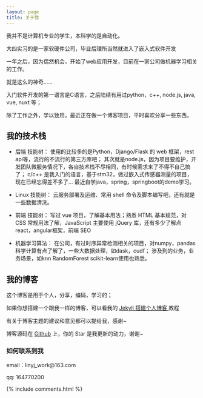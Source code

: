 ```yaml
---
layout: page
title: 关于我 
---
```


我并不是计算机专业的学生，本科学的是自动化。

大四实习的是一家软硬件公司，毕业后理所当然就进入了嵌入式软件开发

一年之后，因为偶然机会，开始了web应用开发，目前在一家公司做机器学习相关的工作。

就是这么的神奇......

入门软件开发的第一语言是C语言，之后陆续有用过python，c++, node.js, java, vue, nuxt 等； 

除了工作之外，学以致用，最近正在做一个博客项目，平时喜欢分享一些东西。

<h2> 我的技术栈 </h2>  

- 后端 技能树：
  使用的比较多的是Python，Django/Flask 的 web 框架，rest api等，流行的不流行的第三方库吧；
  其次就是node.js，因为项目要维护，开发团队微服务情况下，各自技术栈不尽相同，有时候需求来了不得不自己搞了；
  c/c++ 是我入门的语言，基于stm32，做过嵌入式传感器测量的项目，现在已经忘得差不多了...
  最近自学java，spring，springboot的demo学习。

- Linux 技能树：
  云服务部署及运维、常用 shell 命令及脚本编写吧，还有就是一些数据清洗。

- 前端 技能树：
  写过 vue 项目，了解基本用法；熟悉 HTML 基本规范，对 CSS 常规用法了解，JavaScript 主要使用 jQuery 库，还有多少了解点react，angular框架，前端 SEO

- 机器学习算法：
  在公司，有过时序异常检测相关的项目，对numpy，pandas 科学计算有点了解了，一些大数据处理，如dask，cudf；
  涉及到的业务，业务场景，如knn RandomForest scikit-learn使用也熟悉。

<h2> 我的博客 </h2>  

这个博客是用于个人，分享，编码，学习的；

如果你想搭建一个跟我一样的博客，可以看我的 
<a href="/2016/10/jekyll_tutorials1/"> Jekyll 搭建个人博客 </a>
教程

有关于博客主题的建议和意见都可以提给我，感谢~

博客源码在 <a target="_blank" href='https://github.com/linyjme/linyjme.github.io/'>Github</a> 上，你的 Star 是我更新的动力，谢谢~

<h3> 如何联系到我 </h3>

<p> 
email：linyj_work@163.com       
<p> 
qq: 164770200     
<p> 
{% include comments.html %}

